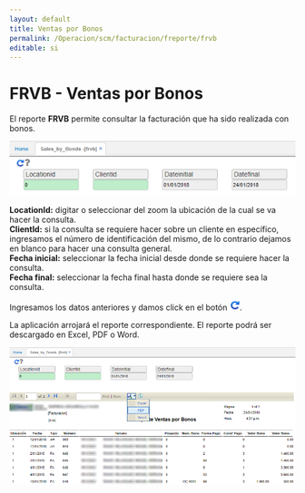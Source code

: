 ```yaml
---
layout: default
title: Ventas por Bonos
permalink: /Operacion/scm/facturacion/freporte/frvb
editable: si
---
```


# FRVB - Ventas por Bonos

El reporte **FRVB** permite consultar la facturación que ha sido realizada con bonos.  

![](frvb.png)

**LocationId:** digitar o seleccionar del zoom la ubicación de la cual se va hacer la consulta.  
**ClientId:** si la consulta se requiere hacer sobre un cliente en específico, ingresamos el número de identificación del mismo, de lo contrario dejamos en blanco para hacer una consulta general.  
**Fecha inicial:** seleccionar la fecha inicial desde donde se requiere hacer la consulta.  
**Fecha final:** seleccionar la fecha final hasta donde se requiere sea la consulta.  

Ingresamos los datos anteriores y damos click en el botón ![](actualizar.png).

La aplicación arrojará el reporte correspondiente. El reporte podrá ser descargado en Excel, PDF o Word.  

![](frvb1.png)
